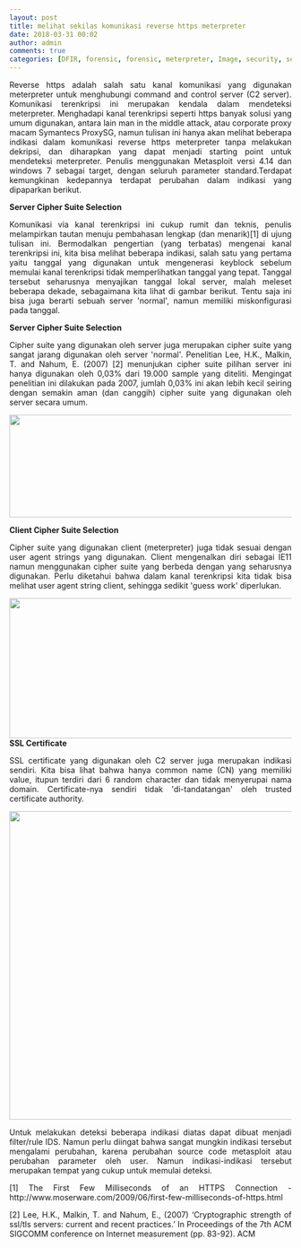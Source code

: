 ```yaml
---
layout: post
title: melihat sekilas komunikasi reverse https meterpreter
date: 2018-03-31 00:02
author: admin
comments: true
categories: [DFIR, forensic, forensic, meterpreter, Image, security, security]
---
```

<p style="text-align: justify;">Reverse https adalah salah satu kanal komunikasi yang digunakan meterpreter untuk menghubungi command and control server (C2 server). Komunikasi terenkripsi ini merupakan kendala dalam mendeteksi meterpreter. 
Menghadapi kanal terenkripsi seperti https banyak solusi yang umum digunakan, antara lain man in the middle attack, atau corporate proxy macam Symantecs ProxySG, namun tulisan ini hanya akan melihat beberapa indikasi dalam komunikasi reverse https meterpreter tanpa melakukan dekripsi, dan diharapkan yang dapat menjadi starting point untuk mendeteksi meterpreter.   
Penulis menggunakan Metasploit versi 4.14 dan windows 7 sebagai target, dengan seluruh parameter standard.Terdapat kemungkinan kedepannya terdapat perubahan dalam indikasi yang dipaparkan berikut. </p>

<strong>Server Cipher Suite Selection</strong>
<p style="text-align: justify;">Komunikasi via kanal terenkripsi ini cukup rumit dan teknis, penulis melampirkan tautan menuju pembahasan lengkap (dan menarik)[1] di ujung tulisan ini. Bermodalkan pengertian (yang terbatas) mengenai kanal terenkripsi ini, kita bisa melihat beberapa indikasi, salah satu yang pertama yaitu tanggal yang digunakan untuk mengenerasi keyblock sebelum memulai kanal terenkripsi tidak memperlihatkan tanggal yang tepat. Tanggal tersebut seharusnya menyajikan tanggal lokal server, malah meleset beberapa dekade, sebagaimana kita lihat di gambar berikut. Tentu saja ini bisa juga berarti sebuah server 'normal', namun memiliki miskonfigurasi pada tanggal.</p>

<strong>Server Cipher Suite Selection</strong>
<p style="text-align: justify;">Cipher suite yang digunakan oleh server juga merupakan cipher suite yang sangat jarang digunakan oleh server 'normal'. Penelitian Lee, H.K., Malkin, T. and Nahum, E. (2007) [2] menunjukan cipher suite pilihan server ini hanya digunakan oleh 0,03% dari 19.000 sample yang diteliti. Mengingat penelitian ini dilakukan pada 2007, jumlah 0,03% ini akan lebih kecil seiring dengan semakin aman (dan canggih) cipher suite yang digunakan oleh server secara umum.</p>
<img src="http://aldosimon.com/blog/wp-content/uploads//2018/03/Picture1-min.png" alt="" width="536" height="183" class="aligncenter size-full wp-image-302" />

<strong>Client Cipher Suite Selection</strong>
<p style="text-align: justify;">Cipher suite yang digunakan client (meterpreter) juga tidak sesuai dengan user agent strings yang digunakan. Client mengenalkan diri sebagai IE11 namun menggunakan cipher suite yang berbeda dengan yang seharusnya digunakan. Perlu diketahui bahwa dalam kanal terenkripsi kita tidak bisa melihat user agent string client, sehingga sedikit 'guess work' diperlukan.</p>
<img src="http://aldosimon.com/blog/wp-content/uploads//2018/03/Picture2-min.png" alt="" width="543" height="250" class="aligncenter size-full wp-image-303" />
<strong>SSL Certificate</strong>
<p style="text-align: justify;">SSL certificate yang digunakan oleh C2 server juga merupakan indikasi sendiri. Kita bisa lihat bahwa hanya common name (CN) yang memiliki value, itupun terdiri dari 6 random character dan tidak menyerupai nama domain. Certificate-nya sendiri tidak 'di-tandatangan' oleh trusted certificate authority.</p>
<img src="http://aldosimon.com/blog/wp-content/uploads//2018/03/Picture3-min.png" alt="" width="547" height="550" class="aligncenter size-full wp-image-313" />

<p style="text-align: justify;">Untuk melakukan deteksi beberapa indikasi diatas dapat dibuat menjadi filter/rule IDS. Namun perlu diingat bahwa sangat mungkin indikasi tersebut mengalami perubahan, karena perubahan source code metasploit atau perubahan parameter oleh user. Namun indikasi-indikasi tersebut merupakan tempat yang cukup untuk memulai deteksi.</p>

<p style="text-align: justify;">
[1] The First Few Milliseconds of an HTTPS Connection - http://www.moserware.com/2009/06/first-few-milliseconds-of-https.html</p>
<p style="text-align: justify;">[2] Lee, H.K., Malkin, T. and Nahum, E., (2007) ‘Cryptographic strength of ssl/tls servers: current
and recent practices.’ In Proceedings of the 7th ACM SIGCOMM conference on Internet
measurement (pp. 83-92). ACM</p>

